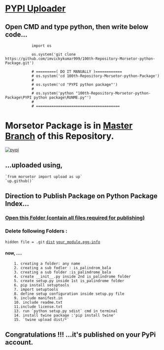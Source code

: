 # [PYPI Uploader](https://github.com/imvickykumar999/100th-Repository-Morsetor-python-Package/tree/main/PYPI%20python%20package)

## Open CMD and type python, then write below code...

                import os

                os.system('git clone https://github.com/imvickykumar999/100th-Repository-Morsetor-python-Package.git')

                # =========( DO IT MANUALLY )============
                # os.system('cd 100th-Repository-Morsetor-python-Package')
                #
                # os.system('cd "PYPI python package"')
                #
                # os.system('python "100th-Repository-Morsetor-python-Package\PYPI python package\RUNME.py"')
                #
                # ======================================



# Morsetor Package is in [Master Branch](https://github.com/imvickykumar999/100th-Repository-Morsetor-python-Package/tree/master) of this Repository.

[![pypi](https://github.com/imvickykumar999/100th-Repository-Morsetor-python-Package/blob/main/pypi%20screenshot.png?raw=true)](https://pypi.org/project/morsetor/)


## ...uploaded using, 

    `from morsetor import upload as up`
    `up.github()`

## Direction to Publish Package on Python Package Index...

### [Open this Folder (contain all files required for publishing)](https://github.com/imvickykumar999/100th-Repository-Morsetor-python-Package/tree/master)
### Delete following Folders : 

`hidden file = .git`
[`dist`](https://github.com/imvickykumar999/100th-Repository-Morsetor-python-Package/tree/master/dist)
[`your_module.egg-info`](https://github.com/imvickykumar999/100th-Repository-Morsetor-python-Package/tree/master/morsetor.egg-info)

#### now, ....

        1. creating a folder: any name
        2. creating a sub fodler : is_palindrom_bala
        3. creating a sub folder :is_palindrome_bala
        4. create __init__.py inside 2nd is_palindrome folder
        5. create setup.py inside 1st is_palindrome folder
        6. pip install setuptools
        7. import setuptools
        8. define setup configuration inside setup.py file
        9. include manifest.in
        10. include readme.txt
        11.include license.txt
        13. run `python setup.py sdist` cmd in terminal
        14. install twine package :'pip install twine'
        15. `twine upload dist/*`

## Congratulations !!! ...it's published on your PyPi account.
